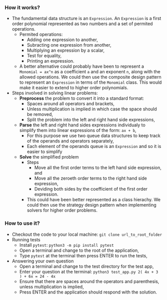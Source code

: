 ### How it works?
* The fundamental data structure is an `Expression`. An `Expression` is a first order polynomial represented as two numbers and a set of permited operations.
    * Permited operations:
        * Adding one expression to another,
        * Subracting one expression from another,
        * Multiplying an expression by a scalar,
        * Test for equality,
        * Printing an expression.
    * A better alternative could probably have been to represent a `Monomial = ax^n` as a coefficient `a` and an exponent `n`, along with the allowed operations. We could then use the composite design pattern to represent an `Expression` in terms of the `Monomial` class. This would make it easier to extend to higher order polynomials.
* Steps involved in solving linear problems:
    * **Preprocess** the problem to convert it into a standard format:
        * Spaces around all operators and brackets,
        * Unless multiplication is implied in which case the space should be removed,
        * Split the problem into the left and right hand side expressions,
    * **Parse** the left and right hand sides expressions individualy to simplify them into linear expressions of the form: `ax + b`,
        * For this purpose we use two queue data structures to keep track of the operands and operators separately,
        * Each element of the operands queue is an `Expression` and so it is easier to simplify
    * **Solve** the simplified problem
        * Steps 
            * Move all the first order terms to the left hand side expression, and 
            * Move all the zeroeth order terms to the right hand side expression,
            * Deviding both sides by the coefficient of the first order expression.
        * This could have been better represented as a class hierachy. We could then use the strategy design pattern when implementing solvers for higher order problems.


### How to use it?
* Checkout the code to your local machine: `git clone url_to_root_folder`
* Running tests
    * Install `pytest`: `python3 -m pip install pytest`
    * Open a terminal and change to the root of the application,
    * Type `pytest` at the terminal then press ENTER to run the tests,
* Answering your own question
    * Open a terminal and change to the test directory for the test app,
    * Enter your question at the terminal: 
        `python3 test_app.py 2( 4x + 3 ) + 6x = 24 - 4x` 
    * Ensure that there are spaces around the operators and parenthesis, unless multiplication is implied,
    * Press ENTER and the application should respond with the solution.